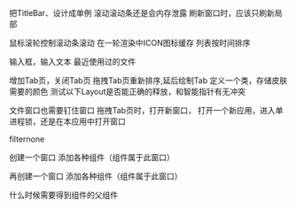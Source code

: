把TitleBar、设计成单例
滚动滚动条还是会内存泄露
刷新窗口时，应该只刷新局部


鼠标滚轮控制滚动条滚动
在一轮渲染中ICON图标缓存
列表按时间排序

输入框，输入文本
最近使用过的文件


增加Tab页，关闭Tab页
拖拽Tab页重新排序,延后绘制Tab
定义一个类，存储皮肤需要的颜色
测试以下Layout是否能正确的释放，和智能指针有无冲突

文件窗口也需要钉住窗口
拖拽Tab页时，打开新窗口，
打开一个新应用，进入单进程锁，还是在本应用中打开窗口


filternone


创建一个窗口
添加各种组件（组件属于此窗口）

再创建一个窗口
添加各种组件（组件属于此窗口）

什么时候需要得到组件的父组件